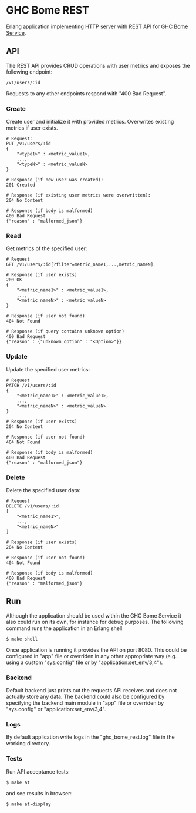 # GHC Bome REST

Erlang application implementing HTTP server with REST API for
[GHC Bome Service](http://github.com/aialferov/ghc-bome).

## API

The REST API provides CRUD operations with user metrics and exposes the
following endpoint:

```
/v1/users/:id
```

Requests to any other endpoints respond with "400 Bad Request".

### Create

Create user and initialize it with provided metrics. Overwrites existing metrics
if user exists.

```
# Request:
PUT /v1/users/:id
{
    "<type1>" : <metric_value1>,
    ...,
    "<typeN>" : <metric_valueN>
}

# Response (if new user was created):
201 Created

# Response (if existing user metrics were overwritten):
204 No Content

# Response (if body is malformed)
400 Bad Request
{"reason" : "malformed_json"}
```

### Read

Get metrics of the specified user:

```
# Request
GET /v1/users/:id[?filter=metric_name1,...,metric_nameN]

# Response (if user exists)
200 OK
{
    "<metric_name1>" : <metric_value1>,
    ...,
    "<metric_nameN>" : <metric_valueN>
}

# Response (if user not found)
404 Not Found

# Response (if query contains unknown option)
400 Bad Request
{"reason" : {"unknown_option" : "<Option>"}}
```

### Update

Update the specified user metrics:

```
# Request
PATCH /v1/users/:id
{
    "<metric_name1>" : <metric_value1>,
    ...,
    "<metric_nameN>" : <metric_valueN>
}

# Response (if user exists)
204 No Content

# Response (if user not found)
404 Not Found

# Response (if body is malformed)
400 Bad Request
{"reason" : "malformed_json"}
```

### Delete

Delete the specified user data:

```
# Request
DELETE /v1/users/:id
[
    "<metric_name1>",
    ...,
    "<metric_nameN>"
]

# Response (if user exists)
204 No Content

# Response (if user not found)
404 Not Found

# Response (if body is malformed)
400 Bad Request
{"reason" : "malformed_json"}
```

## Run

Although the application should be used within the GHC Bome Service it also
could run on its own, for instance for debug purposes. The following command
runs the application in an Erlang shell:

```
$ make shell
```

Once application is running it provides the API on port 8080. This could be
configured in "app" file or overriden in any other appropriate way (e.g. using
a custom "sys.config" file or by "application:set_env/3,4").

### Backend

Default backend just prints out the requests API receives and does not actually
store any data. The backend could also be configured by specifying the backend
main module in "app" file or overriden by "sys.config" or
"application:set_env/3,4".

### Logs

By default application write logs in the "ghc_bome_rest.log" file in the working
directory.

### Tests

Run API acceptance tests:

```
$ make at
```

and see results in browser:

```
$ make at-display
```
